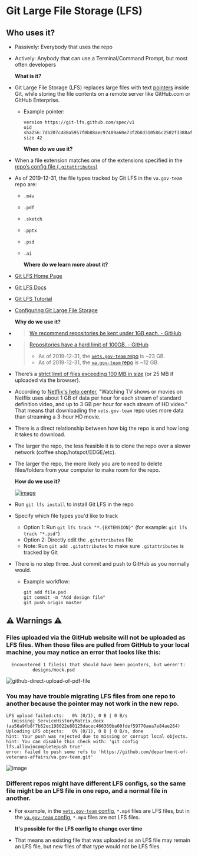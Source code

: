 # Git Large File Storage \(LFS\)

## **Who** uses it?

* Passively: Everybody that uses the repo
* Actively: Anybody that can use a Terminal/Command Prompt, but most often developers

  **What is it?**

* Git Large File Storage \(LFS\) replaces large files with text [pointers](https://github.com/git-lfs/git-lfs/blob/master/docs/spec.md#the-pointer) inside Git, while storing the file contents on a remote server like GitHub.com or GitHub Enterprise.
  * Example pointer:

    ```text
    version https://git-lfs.github.com/spec/v1
    oid sha256:7db207c488a5957f0b88aec97489a60e73f2b8d310586c2502f3388af7f76091
    size 42
    ```

    **When do we use it?**
* When a file extension matches one of the extensions specified in the [repo’s config file \(`.gitattributes`\)](https://github.com/department-of-veterans-affairs/va.gov-team/blob/master/.gitattributes)
* As of 2019-12-31, the file types tracked by Git LFS in the `va.gov-team` repo are:
  * `.m4v`
  * `.pdf`
  * `.sketch`
  * `.pptx`
  * `.psd`
  * `.ai`

    **Where do we learn more about it?**
* [Git LFS Home Page](https://git-lfs.github.com/)
* [Git LFS Docs](https://github.com/git-lfs/git-lfs/tree/master/docs?utm_source=gitlfs_site&utm_medium=docs_link&utm_campaign=gitlfs#git-lfs-documentation)
* [Git LFS Tutorial](https://github.com/git-lfs/git-lfs/wiki/Tutorial)
* [Configuring Git Large File Storage](https://help.github.com/en/github/managing-large-files/configuring-git-large-file-storage)

  **Why do we use it?**

* > [We recommend repositories be kept under 1GB each. - GitHub](https://help.github.com/en/github/managing-large-files/what-is-my-disk-quota#file-and-repository-size-limitations)
* > [Repositories have a hard limit of 100GB. - GitHub](https://help.github.com/en/github/managing-large-files/what-is-my-disk-quota#file-and-repository-size-limitations)
  >
  > * As of 2019-12-31, the [`vets.gov-team` repo](https://github.com/department-of-veterans-affairs/vets.gov-team) is ~23 GB.
  > * As of 2019-12-31, the [`va.gov-team` repo](https://github.com/department-of-veterans-affairs/va.gov-team) is ~12 GB.
* There’s a [strict limit of files exceeding 100 MB in size](https://help.github.com/en/github/managing-large-files/what-is-my-disk-quota#file-and-repository-size-limitations) \(or 25 MB if uploaded via the browser\). 
* According to [Netflix's help center](https://help.netflix.com/en/node/87), "Watching TV shows or movies on Netflix uses about 1 GB of data per hour for each stream of standard definition video, and up to 3 GB per hour for each stream of HD video." That means that downloading the `vets.gov-team` repo uses more data than streaming a 3-hour HD movie. 
* There is a direct relationship between how big the repo is and how long it takes to download.
* The larger the repo, the less feasible it is to clone the repo over a slower network \(coffee shop/hotspot/EDGE/etc\).
* The larger the repo, the more likely you are to need to delete files/folders from your computer to make room for the repo.

  **How do we use it?**

  [![image](https://user-images.githubusercontent.com/6130520/71680227-2aaf0180-2d4f-11ea-9a83-973829e80ebe.png)](https://git-lfs.github.com/)

* Run `git lfs install` to install Git LFS in the repo
* Specify which file types you'd like to track
  * Option 1: Run `git lfs track "*.{EXTENSION}"` \(for example: `git lfs track "*.psd"`\)
  * Option 2: Directly edit the `.gitattributes` file
  * Note: Run `git add .gitattributes` to make sure `.gitattributes` is tracked by Git
* There is no step three. Just commit and push to GitHub as you normally would.
  * Example workflow:

    ```text
    git add file.psd
    git commit -m "Add design file"
    git push origin master
    ```

## :warning: Warnings :warning:

### Files uploaded via the GitHub website will not be uploaded as LFS files. When those files are pulled from GitHub to your local machine, you may notice an error that looks like this:

```text
  Encountered 1 file(s) that should have been pointers, but weren't:
          designs/mock.psd
```

![github-direct-upload-of-pdf-file](https://user-images.githubusercontent.com/6130520/71635188-f79e2e00-2be7-11ea-9545-a379a225b514.gif)

### You may have trouble migrating LFS files from one repo to another because the pointer may not work in the new repo.

```text
LFS upload failed:cts:   0% (0/1), 0 B | 0 B/s
  (missing) ServiceHistoryMatrix.docx (aa56a9fb8f7b52ec198022e80125dacec466360ba60fdef59770aea7e84ae264)
Uploading LFS objects:   0% (0/1), 0 B | 0 B/s, done
hint: Your push was rejected due to missing or corrupt local objects.
hint: You can disable this check with: 'git config lfs.allowincompletepush true'
error: failed to push some refs to 'https://github.com/department-of-veterans-affairs/va.gov-team.git'
```

![image](https://user-images.githubusercontent.com/6130520/71635471-8318be80-2bea-11ea-8621-048cdd19bfc4.png)

### Different repos might have different LFS configs, so the same file might be an LFS file in one repo, and a normal file in another.

* For example, in the [`vets.gov-team` config](https://github.com/department-of-veterans-affairs/vets.gov-team/blob/master/.gitattributes), `*.mp4` files are LFS files, but in the [`va.gov-team` config](https://github.com/department-of-veterans-affairs/va.gov-team/blob/master/.gitattributes), `*.mp4` files are not LFS files.

  **It's possible for the LFS config to change over time**

* That means an existing file that was uploaded as an LFS file may remain an LFS file, but new files of that type would not be LFS files. 

